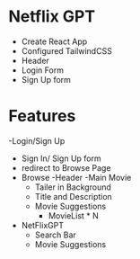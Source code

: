# Netflix GPT

- Create React App
- Configured TailwindCSS
- Header
- Login Form
- Sign Up form


# Features
-Login/Sign Up
   - Sign In/ Sign Up form
   - redirect to Browse Page
- Browse
  -Header
  -Main Movie
    - Tailer in Background
    - Title and Description
    - Movie Suggestions
       - MovieList * N
- NetFlixGPT
   - Search Bar
   - Movie Suggestions


        